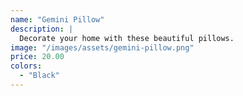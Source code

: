 ```yaml
---
name: "Gemini Pillow"
description: |
  Decorate your home with these beautiful pillows.
image: "/images/assets/gemini-pillow.png"
price: 20.00
colors:
  - "Black"
---
```

